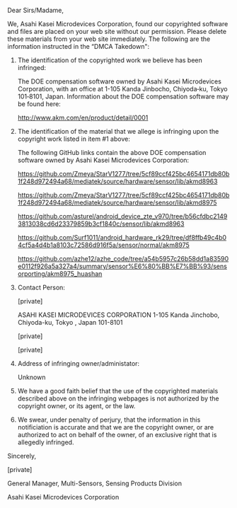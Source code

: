 Dear Sirs/Madame,

We, Asahi Kasei Microdevices Corporation, found our copyrighted software and files are placed on your web site without our permission. Please delete these  materials from your web site immediately. The following are the information instructed in the “DMCA Takedown":

1. The identification of the copyrighted work we believe has been infringed:

   The DOE compensation software owned by Asahi Kasei Microdevices Corporation, with an office at 1-105 Kanda Jinbocho, Chiyoda‐ku, Tokyo 101‐8101, Japan. Information about the DOE compensation software may be found here:

   http://www.akm.com/en/product/detail/0001

2. The identification of the material that we allege is infringing upon the copyright work listed in item #1 above:

   The following GitHub links contain the above DOE compensation software owned by Asahi Kasei Microdevices Corporation:

   https://github.com/Zmeya/StarV1277/tree/5cf89ccf425bc4654171db80b1f248d972494a68/mediatek/source/hardware/sensor/lib/akmd8963

   https://github.com/Zmeya/StarV1277/tree/5cf89ccf425bc4654171db80b1f248d972494a68/mediatek/source/hardware/sensor/lib/akmd8975

   https://github.com/asturel/android_device_zte_v970/tree/b56cfdbc21493813038cd6d23379859b3cf1840c/sensor/lib/akmd8963

   https://github.com/Surf1011/android_hardware_rk29/tree/df8ffb49c4b04cf5a4d4b1a8103c72586d916f5a/sensor/normal/akm8975

   https://github.com/azhe12/azhe_code/tree/a54b5957c26b58dd1a83590e0112f926a5a327a4/summary/sensor%E6%80%BB%E7%BB%93/sensorporting/akm8975_huashan

3. Contact Person:

   [private]

   ASAHI KASEI MICRODEVICES CORPORATION
   1-105 Kanda Jinchobo, Chiyoda-ku, Tokyo   , Japan 101-8101

   [private]

   [private]

4. Address of infringing owner/administator:

   Unknown

5. We have a good faith belief that the use of the copyrighted materials described above on the infringing webpages is not authorized by the copyright owner, or its agent, or the law.

6. We swear, under penalty of perjury, that the information in this notificiation is accurate and that we are the copyright owner, or are authorized to act on behalf of the owner, of an exclusive right that is allegedly infringed.

Sincerely,

[private]

General Manager, Multi-Sensors, Sensing Products Division

Asahi Kasei Microdevices Corporation
